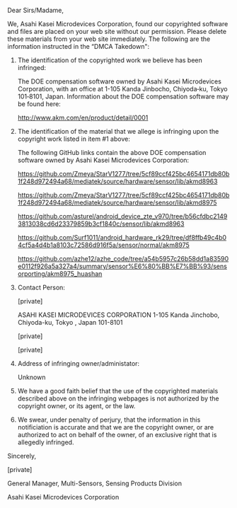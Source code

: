 Dear Sirs/Madame,

We, Asahi Kasei Microdevices Corporation, found our copyrighted software and files are placed on your web site without our permission. Please delete these  materials from your web site immediately. The following are the information instructed in the “DMCA Takedown":

1. The identification of the copyrighted work we believe has been infringed:

   The DOE compensation software owned by Asahi Kasei Microdevices Corporation, with an office at 1-105 Kanda Jinbocho, Chiyoda‐ku, Tokyo 101‐8101, Japan. Information about the DOE compensation software may be found here:

   http://www.akm.com/en/product/detail/0001

2. The identification of the material that we allege is infringing upon the copyright work listed in item #1 above:

   The following GitHub links contain the above DOE compensation software owned by Asahi Kasei Microdevices Corporation:

   https://github.com/Zmeya/StarV1277/tree/5cf89ccf425bc4654171db80b1f248d972494a68/mediatek/source/hardware/sensor/lib/akmd8963

   https://github.com/Zmeya/StarV1277/tree/5cf89ccf425bc4654171db80b1f248d972494a68/mediatek/source/hardware/sensor/lib/akmd8975

   https://github.com/asturel/android_device_zte_v970/tree/b56cfdbc21493813038cd6d23379859b3cf1840c/sensor/lib/akmd8963

   https://github.com/Surf1011/android_hardware_rk29/tree/df8ffb49c4b04cf5a4d4b1a8103c72586d916f5a/sensor/normal/akm8975

   https://github.com/azhe12/azhe_code/tree/a54b5957c26b58dd1a83590e0112f926a5a327a4/summary/sensor%E6%80%BB%E7%BB%93/sensorporting/akm8975_huashan

3. Contact Person:

   [private]

   ASAHI KASEI MICRODEVICES CORPORATION
   1-105 Kanda Jinchobo, Chiyoda-ku, Tokyo   , Japan 101-8101

   [private]

   [private]

4. Address of infringing owner/administator:

   Unknown

5. We have a good faith belief that the use of the copyrighted materials described above on the infringing webpages is not authorized by the copyright owner, or its agent, or the law.

6. We swear, under penalty of perjury, that the information in this notificiation is accurate and that we are the copyright owner, or are authorized to act on behalf of the owner, of an exclusive right that is allegedly infringed.

Sincerely,

[private]

General Manager, Multi-Sensors, Sensing Products Division

Asahi Kasei Microdevices Corporation
